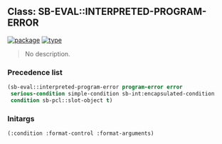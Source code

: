 ## Class: SB-EVAL::INTERPRETED-PROGRAM-ERROR
[![package](https://img.shields.io/badge/Package-SB--EVAL-5f9ea0.svg?style=social&colorA=999999)](../) [![type](https://img.shields.io/badge/Type-Class-5f9ea0.svg?style=social&colorA=999999)](../#class) 

> No description.

### Precedence list
```cl
(sb-eval::interpreted-program-error program-error error
 serious-condition simple-condition sb-int:encapsulated-condition
 condition sb-pcl::slot-object t)
```
### Initargs
```cl
(:condition :format-control :format-arguments)
```
